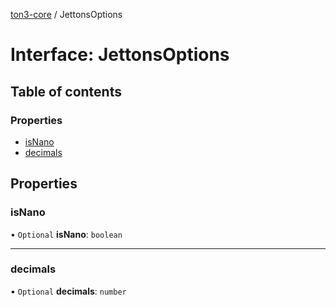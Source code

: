 [ton3-core](../README.md) / JettonsOptions

# Interface: JettonsOptions

## Table of contents

### Properties

- [isNano](JettonsOptions.md#isnano)
- [decimals](JettonsOptions.md#decimals)

## Properties

### isNano

• `Optional` **isNano**: `boolean`

___

### decimals

• `Optional` **decimals**: `number`
